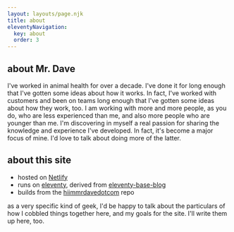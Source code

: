 ```yaml
---
layout: layouts/page.njk
title: about
eleventyNavigation:
  key: about
  order: 3
---
```


<section id="me">

## about Mr. Dave

I've worked in animal health for over a decade. I've done it for long enough that I've gotten some ideas about how it works. In fact, I've worked with customers and been on teams long enough that I've gotten some ideas about how they work, too. I am working with more and more people, as you do, who are less experienced than me, and also more people who are younger than me. I'm discovering in myself a real passion for sharing the knowledge and experience I've developed. In fact, it's become a major focus of mine. I'd love to talk about doing more of the latter.
</section>
<section id="site">

## about this site

- hosted on [Netlify][]
- runs on [eleventy][], derived from [eleventy-base-blog][]
- builds from the [hiimmrdavedotcom][] repo

as a very specific kind of geek, I'd be happy to talk about the particulars of how I cobbled things together here, and my goals for the site. I'll write them up here, too.

</section>

[Netlify]: <https://netlify.com>
[eleventy]: <https://www.11ty.dev/>
[eleventy-base-blog]: <https://eleventy-base-blog.netlify.app/>
[hiimmrdavedotcom]: <https://github.com/hiimmrdave/hiimmrdavedotcom>
